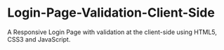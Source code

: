 # Login-Page-Validation-Client-Side
A Responsive Login Page with validation at the client-side using HTML5, CSS3 and JavaScript.
